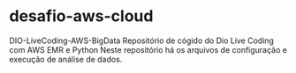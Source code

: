 # desafio-aws-cloud
DIO-LiveCoding-AWS-BigData Repositório de cógido do Dio Live Coding com AWS EMR e Python Neste repositório há os arquivos de configuração e execução de análise de dados.
